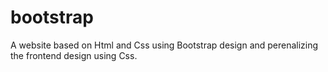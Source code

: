 # bootstrap

A website based on Html and Css using Bootstrap design and perenalizing the frontend design using Css.
